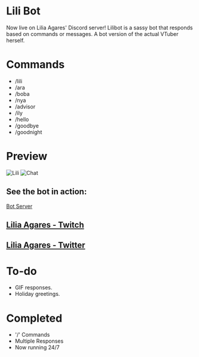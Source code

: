 # Lili Bot

Now live on Lilia Agares' Discord server! Lilibot is a sassy bot that responds based on commands or messages. A bot version of the actual VTuber herself. 

# Commands 

- /lili
- /ara 
- /boba
- /nya
- /advisor
- /ily
- /hello
- /goodbye
- /goodnight


# Preview 

![Lili](https://imgur.com/Wfoi4lO.jpg)
![Chat](https://imgur.com/DiOQA5L.jpg)

## See the bot in action:
[Bot Server](https://discord.gg/DZK3FBex)


## [Lilia Agares - Twitch](https://twitch.tv/deepsealily)
## [Lilia Agares - Twitter](https://twitter.com/LiliaAgares)

# To-do

- GIF responses.
- Holiday greetings.

# Completed 

- '/' Commands
- Multiple Responses 
- Now running 24/7
